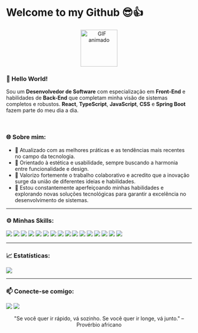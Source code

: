 #  Welcome to my Github 😎👍

<p align="center">
  <img src="https://media1.giphy.com/media/v1.Y2lkPTc5MGI3NjExamdzdzV5dWwzYnFnNWczYmM5YTdvczdiNzY3Z2k2eDNtZ3Z0Ym44aCZlcD12MV9pbnRlcm5hbF9naWZfYnlfaWQmY3Q9Zw/QXwtfadqo7wbfmT46H/giphy.webp" alt="GIF animado" width="100"/>
</p>

### 👋 Hello World!
Sou um **Desenvolvedor de Software** com especialização em **Front-End** e habilidades de **Back-End** que completam minha visão de sistemas completos e robustos. **React**, **TypeScript**, **JavaScript**, **CSS** e **Spring Boot** fazem parte do meu dia a dia. 

<br>

### 🌐 Sobre mim:
- 🧠 Atualizado com as melhores práticas e as tendências mais recentes no campo da tecnologia.
- 🎨 Orientado à estética e usabilidade, sempre buscando a harmonia entre funcionalidade e design.
- 🤝 Valorizo fortemente o trabalho colaborativo e acredito que a inovação surge da união de diferentes ideias e habilidades.
- 🚀 Estou constantemente aperfeiçoando minhas habilidades e explorando novas soluções tecnológicas para garantir a excelência no desenvolvimento de sistemas.

---

### ⚙️ Minhas Skills:

<p align="left">
  <img src="https://img.shields.io/badge/HTML-E34F26?style=for-the-badge&logo=html5&logoColor=white"/>
  <img src="https://img.shields.io/badge/CSS-1572B6?style=for-the-badge&logo=css3&logoColor=white"/>
  <img src="https://img.shields.io/badge/React-20232A?style=for-the-badge&logo=react&logoColor=61DAFB"/>
  <img src="https://img.shields.io/badge/TypeScript-007ACC?style=for-the-badge&logo=typescript&logoColor=white"/>
  <img src="https://img.shields.io/badge/JavaScript-F7DF1E?style=for-the-badge&logo=javascript&logoColor=black"/>
  <img src="https://img.shields.io/badge/Node.js-339933?style=for-the-badge&logo=nodedotjs&logoColor=white"/>
  <img src="https://img.shields.io/badge/Angular-DD0031?style=for-the-badge&logo=angular&logoColor=white"/>
  <img src="https://img.shields.io/badge/Spring_Boot-6DB33F?style=for-the-badge&logo=spring-boot&logoColor=white"/>
  <img src="https://img.shields.io/badge/Flutter-02569B?style=for-the-badge&logo=flutter&logoColor=white"/>
  <img src="https://img.shields.io/badge/Linux-FCC624?style=for-the-badge&logo=linux&logoColor=black"/>
  <img src="https://img.shields.io/badge/SQL-4479A1?style=for-the-badge&logo=sqlite&logoColor=white"/>
  <img src="https://img.shields.io/badge/Figma-F24E1E?style=for-the-badge&logo=figma&logoColor=white"/>
  <img src="https://img.shields.io/badge/NoSQL-008000?style=for-the-badge&logo=mongodb&logoColor=white"/>
  <img src="https://img.shields.io/badge/Java-007396?style=for-the-badge&logo=java&logoColor=white"/>
  <img src="https://img.shields.io/badge/C-00599C?style=for-the-badge&logo=c&logoColor=white"/>
  <img src="https://img.shields.io/badge/C%23-239120?style=for-the-badge&logo=c-sharp&logoColor=white"/>

</p>

---

### 📈 Estatísticas:

<p align="left">
  <img src="https://richnig.vercel.app/api?username=Luz952&show_icons=true&count_private=true&hide_border=true&title_color=00bfbf&icon_color=00bfbf&text_color=c9d1d9&bg_color=0d1117&include_all_commits=true&hide=issues"/>
</p>


---

### 📫 Conecte-se comigo:
<p align="left">
  <a href="https://www.linkedin.com/in/davi-luz-8b3717297" target="_blank"><img src="https://img.shields.io/badge/LinkedIn-0077B5?style=for-the-badge&logo=linkedin&logoColor=white"/></a>
  <a href="mailto:davi.luz07@hotmail.com"><img src="https://img.shields.io/badge/Email-D14836?style=for-the-badge&logo=gmail&logoColor=white"/></a>
</p>

<p align="center">
"Se você quer ir rápido, vá sozinho. Se você quer ir longe, vá junto." – Provérbio africano
</p>


